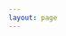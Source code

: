 ```yaml
---
layout: page
---
```

<Case />

<script setup>
import Case from '../core/components/Case.vue'
</script>